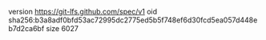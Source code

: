 version https://git-lfs.github.com/spec/v1
oid sha256:b3a8adf0bfd53ac72995dc2775ed5b5f748ef6d30fcd5ea057d448eb7d2ca6bf
size 6027
